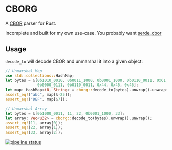 # CBORG
A [CBOR](https://cbor.io/) parser for Rust.

Incomplete and built for my own use-case. You probably want [serde_cbor](https://crates.io/crates/serde_cbor)

## Usage
`decode_to` will decode CBOR and unmarshal it into a given object:
```rust
// Unmarshal Map
use std::collections::HashMap;
let bytes = &[0b1010_0010, 0b0011_1000, 0b0001_1000, 0b0110_0011, 0x61, 0x62, 0x63,
              0b0000_0111, 0b0110_0011, 0x44, 0x45, 0x46];
let map: HashMap<i8, String> = cborg::decode_to(bytes).unwrap().unwrap();
assert_eq!("abc", map[&-25]);
assert_eq!("DEF", map[&7]);
```
```rust
// Unmarshal Array
let bytes = &[0b1000_0011, 11, 22, 0b0001_1000, 33];
let array: Vec<u32> = cborg::decode_to(bytes).unwrap().unwrap();
assert_eq!(11, array[0]);
assert_eq!(22, array[1]);
assert_eq!(33, array[2]);
```

[![pipeline status](https://gitlab.com/travbid/cborg/badges/master/pipeline.svg)](https://gitlab.com/travbid/cborg/commits/master)
